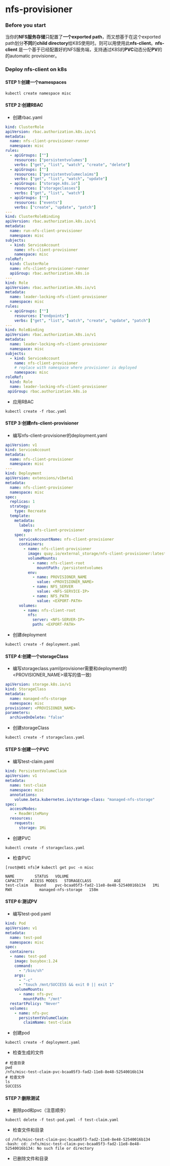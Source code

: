 # nfs-provisioner

### Before you start

当你的**NFS服务存储**只配置了**一个exported path**，而又想基于在这个exported path划分**不同**的**child directory**给K8S使用时。则可以用使用此**nfs-client**。**nfs-client** 是一个基于已经配置好的NFS服务端，支持通过K8S的**PVC**动态分配**PV**的的automatic provisioner。

### Deploy nfs-client on k8s

#### STEP 1:创建一个namespaces

```shell
kubectl create namespace misc
```

#### STEP 2:创建RBAC

- 创建rbac.yaml

```yaml
kind: ClusterRole
apiVersion: rbac.authorization.k8s.io/v1
metadata:
  name: nfs-client-provisioner-runner
  namespace: misc
rules:
  - apiGroups: [""]
    resources: ["persistentvolumes"]
    verbs: ["get", "list", "watch", "create", "delete"]
  - apiGroups: [""]
    resources: ["persistentvolumeclaims"]
    verbs: ["get", "list", "watch", "update"]
  - apiGroups: ["storage.k8s.io"]
    resources: ["storageclasses"]
    verbs: ["get", "list", "watch"]
  - apiGroups: [""]
    resources: ["events"]
    verbs: ["create", "update", "patch"]
---
kind: ClusterRoleBinding
apiVersion: rbac.authorization.k8s.io/v1
metadata:
  name: run-nfs-client-provisioner
  namespace: misc
subjects:
  - kind: ServiceAccount
    name: nfs-client-provisioner
    namespace: misc
roleRef:
  kind: ClusterRole
  name: nfs-client-provisioner-runner
  apiGroup: rbac.authorization.k8s.io
---
kind: Role
apiVersion: rbac.authorization.k8s.io/v1
metadata:
  name: leader-locking-nfs-client-provisioner
  namespace: misc
rules:
  - apiGroups: [""]
    resources: ["endpoints"]
    verbs: ["get", "list", "watch", "create", "update", "patch"]
---
kind: RoleBinding
apiVersion: rbac.authorization.k8s.io/v1
metadata:
  name: leader-locking-nfs-client-provisioner
  namespace: misc
subjects:
  - kind: ServiceAccount
    name: nfs-client-provisioner
    # replace with namespace where provisioner is deployed
    namespace: misc
roleRef:
  kind: Role
  name: leader-locking-nfs-client-provisioner
 apiGroup: rbac.authorization.k8s.io
```

- 应用RBAC

```shell
kubectl create -f rbac.yaml
```

#### STEP 3:创建nfs-client-provisioner

- 编写nfs-client-provisioner的deployment.yaml

```yaml
apiVersion: v1
kind: ServiceAccount
metadata:
  name: nfs-client-provisioner
  namespace: misc
---
kind: Deployment
apiVersion: extensions/v1beta1
metadata:
  name: nfs-client-provisioner
  namespace: misc
spec:
  replicas: 1
  strategy:
    type: Recreate
  template:
    metadata:
      labels:
        app: nfs-client-provisioner
    spec:
      serviceAccountName: nfs-client-provisioner
      containers:
        - name: nfs-client-provisioner
          image: quay.io/external_storage/nfs-client-provisioner:latest
          volumeMounts:
            - name: nfs-client-root
              mountPath: /persistentvolumes
          env:
            - name: PROVISIONER_NAME
              value: <PROVISIONER_NAME>
            - name: NFS_SERVER
              value: <NFS-SERVICE-IP>
            - name: NFS_PATH
              value: <EXPORT-PATH>
      volumes:
        - name: nfs-client-root
          nfs:
            server: <NFS-SERVER-IP>
            path: <EXPORT-PATH>
```

- 创建deployment

```shell
kubectl create -f deployment.yaml
```

#### STEP 4:创建一个storageClass

- 编写storageclass.yaml(provisioner需要和deployment的<PROVISIONER_NAME>填写的值一致)

```yaml
apiVersion: storage.k8s.io/v1
kind: StorageClass
metadata:
  name: managed-nfs-storage
  namespace: misc
provisioner: <PROVISIONER_NAME>
parameters:
  archiveOnDelete: "false"
```

- 创建storageClass

```shell
kubectl create -f storageclass.yaml
```

#### STEP 5:创建一个PVC

- 编写test-claim.yaml

```yaml
kind: PersistentVolumeClaim
apiVersion: v1
metadata:
  name: test-claim
  namespace: misc
  annotations:
    volume.beta.kubernetes.io/storage-class: "managed-nfs-storage"
spec:
  accessModes:
    - ReadWriteMany
  resources:
    requests:
      storage: 1Mi
```

- 创建PVC

```shell
kubectl create -f storageclass.yaml
```

- 检查PVC

```shell
[root@m01 nfs]# kubectl get pvc -n misc

NAME         STATUS   VOLUME                                     CAPACITY   ACCESS MODES   STORAGECLASS          AGE
test-claim   Bound    pvc-bcaa05f3-fad2-11e8-8e48-52540016b134   1Mi        RWX            managed-nfs-storage   158m
```

#### STEP 6:测试PV

- 编写test-pod.yaml

```yaml
kind: Pod
apiVersion: v1
metadata:
  name: test-pod
  namespace: misc
spec:
  containers:
  - name: test-pod
    image: busybox:1.24
    command:
      - "/bin/sh"
    args:
      - "-c"
      - "touch /mnt/SUCCESS && exit 0 || exit 1"
    volumeMounts:
      - name: nfs-pvc
        mountPath: "/mnt"
  restartPolicy: "Never"
  volumes:
    - name: nfs-pvc
      persistentVolumeClaim:
        claimName: test-claim
```

- 创建pod

```shell
kubectl create -f deployment.yaml
```

- 检查生成的文件

```shell
# 检查目录
pwd
/nfs/misc-test-claim-pvc-bcaa05f3-fad2-11e8-8e48-52540016b134
# 检查文件
ls
SUCCESS
```

#### STEP 7:删除测试

- 删除pod和pvc（注意顺序）

```shell
kubectl delete -f test-pod.yaml -f test-claim.yaml
```

- 检查文件和目录

```shell
cd /nfs/misc-test-claim-pvc-bcaa05f3-fad2-11e8-8e48-52540016b134
-bash: cd: /nfs/misc-test-claim-pvc-bcaa05f3-fad2-11e8-8e48-52540016b134: No such file or directory
```

- 已删除文件和目录

